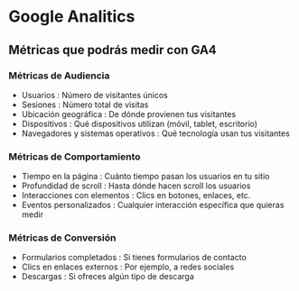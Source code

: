 # Google Analitics 

## Métricas que podrás medir con GA4
### Métricas de Audiencia
- Usuarios : Número de visitantes únicos
- Sesiones : Número total de visitas
- Ubicación geográfica : De dónde provienen tus visitantes
- Dispositivos : Qué dispositivos utilizan (móvil, tablet, escritorio)
- Navegadores y sistemas operativos : Qué tecnología usan tus visitantes
### Métricas de Comportamiento
- Tiempo en la página : Cuánto tiempo pasan los usuarios en tu sitio
- Profundidad de scroll : Hasta dónde hacen scroll los usuarios
- Interacciones con elementos : Clics en botones, enlaces, etc.
- Eventos personalizados : Cualquier interacción específica que quieras medir
### Métricas de Conversión
- Formularios completados : Si tienes formularios de contacto
- Clics en enlaces externos : Por ejemplo, a redes sociales
- Descargas : Si ofreces algún tipo de descarga